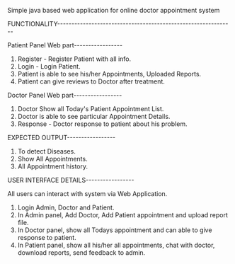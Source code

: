 
Simple java based web application for online doctor appointment system


FUNCTIONALITY--------------------------------------------------------------
 
Patient Panel Web part-----------------
1. Register - Register Patient with all info.
2. Login - Login Patient.
4. Patient is able to see his/her Appointments, Uploaded Reports.
5. Patient can give reviews to Doctor after treatment.

Doctor Panel Web part-----------------
1. Doctor Show all Today's Patient Appointment List.
2. Doctor is able to see particular Appointment Details.
3. Response - Doctor response to patient about his problem.



EXPECTED OUTPUT-----------------
1. To detect  Diseases.
2. Show All Appointments.
3. All Appointment history.

USER INTERFACE DETAILS-----------------

All users can interact with system via Web Application. 

 1. Login Admin, Doctor and Patient.
 2. In Admin panel, Add Doctor, Add Patient appointment and upload report file.
 3. In Doctor panel, show all Todays appointment and can able to give response 
    to patient.
 4. In Patient panel, show all his/her all appointments, chat with doctor, download 
    reports, send feedback to admin. 
                                                                       
